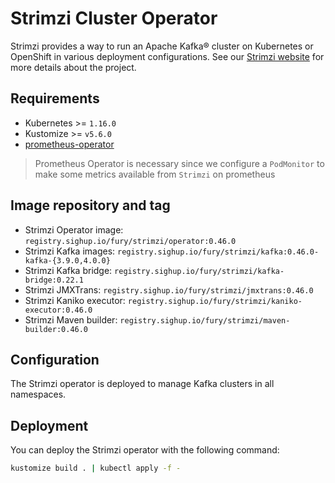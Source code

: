 # Strimzi Cluster Operator

<!-- <SD-DOCS> -->

Strimzi provides a way to run an Apache Kafka® cluster on Kubernetes or OpenShift in various deployment configurations.
See our [Strimzi website][strimzi-website] for more details about the project.

## Requirements

- Kubernetes >= `1.16.0`
- Kustomize >= `v5.6.0`
- [prometheus-operator][prometheus-operator]

> Prometheus Operator is necessary since we configure a `PodMonitor` to make
> some metrics available from `Strimzi` on prometheus

## Image repository and tag

* Strimzi Operator image: `registry.sighup.io/fury/strimzi/operator:0.46.0`
* Strimzi Kafka images: `registry.sighup.io/fury/strimzi/kafka:0.46.0-kafka-{3.9.0,4.0.0}`
* Strimzi Kafka bridge: `registry.sighup.io/fury/strimzi/kafka-bridge:0.22.1`
* Strimzi JMXTrans: `registry.sighup.io/fury/strimzi/jmxtrans:0.46.0`
* Strimzi Kaniko executor: `registry.sighup.io/fury/strimzi/kaniko-executor:0.46.0`
* Strimzi Maven builder: `registry.sighup.io/fury/strimzi/maven-builder:0.46.0`

## Configuration

The Strimzi operator is deployed to manage Kafka clusters in all namespaces.

## Deployment

You can deploy the Strimzi operator with the following command:

```bash
kustomize build . | kubectl apply -f -
```

<!-- Links -->

[strimzi-website]: https://strimzi.io/
[prometheus-operator]: https://github.com/sighupio/module-monitoring/tree/main/katalog/prometheus-operator

<!-- </SD-DOCS> -->
